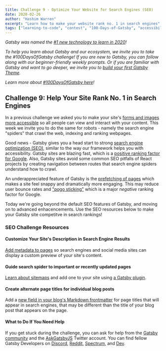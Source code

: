 ```yaml
---
title: Challenge 9 - Optimize Your Website for Search Engines (SEO)
date: 2020-02-26
author: "Hashim Warren"
excerpt: "Learn how to make your website rank no. 1 in search engines"
tags: ["learning-to-code", "contest", "100-Days-of-Gatsby", "accessibility"]
---
```


_Gatsby was named the [#1 new technology to learn in 2020](https://www.cnbc.com/2019/12/02/10-hottest-tech-skills-that-could-pay-off-most-in-2020-says-new-report.html)!_

_To help you learn about Gatsby and our ecosystem, we invite you to take the #100DaysOfGatsby challenge! If you are new to Gatsby, you can follow along with our beginner-friendly weekly prompts. Or if you are familiar with Gatsby and want to go deeper, we invite you to [build your first Gatsby Theme](/docs/themes/building-themes/)._

_Learn more about [#100DaysOfGatsby here](/blog/100days)!_

## Challenge 9: Help Your Site Rank No. 1 in Search Engines
In a previous challenge we asked you to make your site's [forms and images more accessible](/blog/100days/accessibility/) so all people can view and interact with your content. This week we invite you to do the same for robots - namely the search engine "spiders" that crawl the web, indexing and ranking webpages.

Good news - Gatsby gives you a head start to strong [search engine optimization (SEO)](/docs/seo/), similar to the way our framework helps you with accessibility. Gatsby sites are blazing fast, which is a [positive ranking factor for Google](https://backlinko.com/hub/seo/pagespeed). Also, Gatsby sites avoid some common SEO pitfalls of React projects by creating navigation between routes that search engine spiders understand how to crawl. 

An underappreciated feature of Gatsby is the [prefetching of pages](/docs/routing/#performance-and-prefetching) which makes a site feel snappy and dramatically more engaging. This may reduce user bounce rates and ["pogo sticking"](https://backlinko.com/hub/seo/pogosticking) which is a major *negative* ranking factor for Google. 

Today we're going beyond the default SEO features of Gatsby, and moving on to advanced enhacencements. Use the SEO resources below to make your Gatsby site competitve in search rankings! 

### SEO Challenge Resources

#### Customize Your Site's Description in Search Engine Results
[Add metadata to pages](/docs/seo/#page-metadata) so search engines and social media sites can display a custom preview of your site's content.

#### Guide search spider to important or recently updated pages
[Learn about sitemaps](/blog/2019-05-07-advanced-sitemap-plugin-for-seo/) and add one to your site using [a Gatsby plugin](/packages/gatsby-plugin-advanced-sitemap/).

#### Create alternate page titles for individual blog posts
Add a [new field in your blog's Markdown frontmatter](/docs/adding-markdown-pages/#frontmatter-for-metadata-in-markdown-files) for page titles that will appear in search engines, that may be different than the title of your blog post that appears on the page.   

#### What to Do If You Need Help

If you get stuck during the challenge, you can ask for help from the [Gatsby community](/contributing/community/) and the [AskGatsbyJS](https://twitter.com/AskGatsbyJS) Twitter account. You can find fellow Gatsby Developers on [Discord](https://discordapp.com/invite/gatsby), [Reddit](https://www.reddit.com/r/gatsbyjs/), [Spectrum](https://spectrum.chat/gatsby-js), and [Dev](https://dev.to/t/gatsby).
